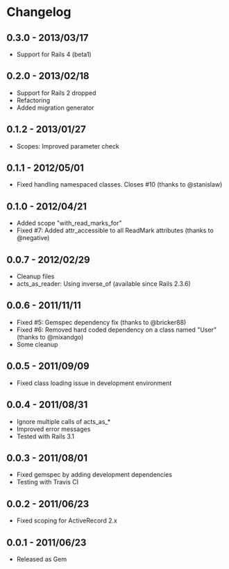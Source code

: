 # Changelog

## 0.3.0 - 2013/03/17

* Support for Rails 4 (beta1)

## 0.2.0 - 2013/02/18

* Support for Rails 2 dropped
* Refactoring
* Added migration generator

## 0.1.2 - 2013/01/27

* Scopes: Improved parameter check

## 0.1.1 - 2012/05/01

* Fixed handling namespaced classes. Closes #10 (thanks to @stanislaw)

## 0.1.0 - 2012/04/21

* Added scope "with_read_marks_for"
* Fixed #7: Added attr_accessible to all ReadMark attributes (thanks to @negative)

## 0.0.7 - 2012/02/29

* Cleanup files
* acts_as_reader: Using inverse_of (available since Rails 2.3.6)

## 0.0.6 - 2011/11/11

* Fixed #5: Gemspec dependency fix (thanks to @bricker88)
* Fixed #6: Removed hard coded dependency on a class named "User" (thanks to @mixandgo)
* Some cleanup

## 0.0.5 - 2011/09/09

* Fixed class loading issue in development environment

## 0.0.4 - 2011/08/31

* Ignore multiple calls of acts_as_*
* Improved error messages
* Tested with Rails 3.1

## 0.0.3 - 2011/08/01

* Fixed gemspec by adding development dependencies
* Testing with Travis CI

## 0.0.2 - 2011/06/23

* Fixed scoping for ActiveRecord 2.x

## 0.0.1 - 2011/06/23

* Released as Gem
